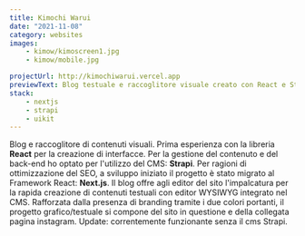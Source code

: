 ```yaml
---
title: Kimochi Warui
date: "2021-11-08"
category: websites
images:
    - kimow/kimoscreen1.jpg
    - kimow/mobile.jpg

projectUrl: http://kimochiwarui.vercel.app
previewText: Blog testuale e raccoglitore visuale creato con React e Strapi.
stack:
    - nextjs
    - strapi
    - uikit
---
```

<!-- ![logo](/kimow/logo512.jpg) -->

Blog e raccoglitore di contenuti visuali. Prima esperienza con la libreria **React** per la creazione di interfacce. Per la gestione del contenuto e del back-end ho optato per l'utilizzo del CMS: **Strapi**. Per ragioni di ottimizzazione del SEO, a sviluppo iniziato il progetto è stato migrato al Framework React: **Next.js**. Il blog offre agli editor del sito l'impalcatura per la rapida creazione di contenuti testuali con editor WYSIWYG integrato nel CMS. Rafforzata dalla presenza di branding tramite i due colori portanti, il progetto grafico/testuale si compone del sito in questione e della collegata pagina instagram.
Update: correntemente funzionante senza il cms Strapi.
